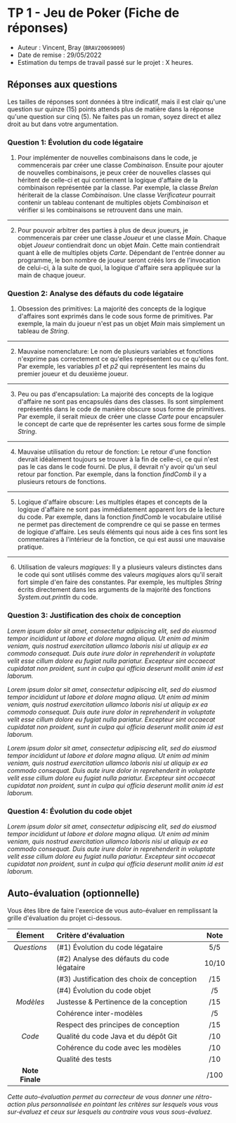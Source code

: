 # TP 1 - Jeu de Poker (Fiche de réponses)

  - Auteur : Vincent, Bray (`BRAV20069009`)
  - Date de remise : 29/05/2022
  - Estimation du temps de travail passé sur le projet : X heures.

## Réponses aux questions  
 
Les tailles de réponses sont données à titre indicatif, mais il est clair qu'une question sur quinze (15) points attends plus de matière dans la réponse qu'une question sur cinq (5). Ne faites pas un roman, soyez direct et allez droit au but dans votre argumentation.
 
### Question 1: Évolution du code légataire

1. Pour implémenter de nouvelles combinaisons dans le code, je commencerais par créer une classe *Combinaison*. Ensuite pour ajouter de nouvelles combinaisons, je peux créer de nouvelles classes qui héritent de celle-ci et qui contiennent la logique d'affaire de la combinaison représentée par la classe. Par exemple, la classe *Brelan* hériterait de la classe *Combinaison*. Une classe *Verificateur* pourrait contenir un tableau contenant de multiples objets *Combinaison* et vérifier si les combinaisons se retrouvent dans une main.
---
2. Pour pouvoir arbitrer des parties à plus de deux joueurs, je commencerais par créer une classe *Joueur* et une classe *Main*. Chaque objet *Joueur* contiendrait donc un objet *Main*. Cette main contiendrait quant à elle de multiples objets *Carte*. Dépendant de l'entrée donner au programme, le bon nombre de joueur seront créés lors de l'invocation de celui-ci, à la suite de quoi, la logique d'affaire sera appliquée sur la main de chaque joueur.

### Question 2: Analyse des défauts du code légataire

1. Obsession des primitives: La majorité des concepts de la logique d'affaires sont exprimés dans le code sous forme de primitives. Par exemple, la main du joueur n'est pas un objet *Main* mais simplement un tableau de *String*.
---
2. Mauvaise nomenclature: Le nom de plusieurs variables et fonctions n'exprime pas correctement ce qu'elles représentent ou ce qu'elles font. Par exemple, les variables *p1* et *p2* qui représentent les mains du premier joueur et du deuxième joueur.
---
3. Peu ou pas d'encapsulation: La majorité des concepts de la logique d'affaire ne sont pas encapsulés dans des classes. Ils sont simplement représentés dans le code de manière obscure sous forme de primitives. Par exemple, il serait mieux de créer une classe *Carte* pour encapsuler le concept de carte que de représenter les cartes sous forme de simple *String*. 
---
4. Mauvaise utilisation du retour de fonction: Le retour d'une fonction devrait idéalement toujours se trouver à la fin de celle-ci, ce qui n'est pas le cas dans le code fourni. De plus, il devrait n'y avoir qu'un seul retour par fonction. Par exemple, dans la fonction *findComb* il y a plusieurs retours de fonctions.
---
5. Logique d'affaire obscure: Les multiples étapes et concepts de la logique d'affaire ne sont pas immédiatement apparent lors de la lecture du code. Par exemple, dans la fonction *findComb* le vocabulaire utilisé ne permet pas directement de comprendre ce qui se passe en termes de logique d'affaire. Les seuls éléments qui nous aide à ces fins sont les commentaires à l'intérieur de la fonction, ce qui est aussi une mauvaise pratique.
---
6. Utilisation de valeurs *magiques*: Il y a plusieurs valeurs distinctes dans le code qui sont utilisés comme des valeurs *magiques* alors qu'il serait fort simple d'en faire des constantes. Par exemple, les multiples *String* écrits directement dans les arguments de la majorité des fonctions *System.out.println* du code. 

### Question 3: Justification des choix de conception

_Lorem ipsum dolor sit amet, consectetur adipiscing elit, sed do eiusmod tempor incididunt ut labore et dolore magna aliqua. Ut enim ad minim veniam, quis nostrud exercitation ullamco laboris nisi ut aliquip ex ea commodo consequat. Duis aute irure dolor in reprehenderit in voluptate velit esse cillum dolore eu fugiat nulla pariatur. Excepteur sint occaecat cupidatat non proident, sunt in culpa qui officia deserunt mollit anim id est laborum._

_Lorem ipsum dolor sit amet, consectetur adipiscing elit, sed do eiusmod tempor incididunt ut labore et dolore magna aliqua. Ut enim ad minim veniam, quis nostrud exercitation ullamco laboris nisi ut aliquip ex ea commodo consequat. Duis aute irure dolor in reprehenderit in voluptate velit esse cillum dolore eu fugiat nulla pariatur. Excepteur sint occaecat cupidatat non proident, sunt in culpa qui officia deserunt mollit anim id est laborum._

_Lorem ipsum dolor sit amet, consectetur adipiscing elit, sed do eiusmod tempor incididunt ut labore et dolore magna aliqua. Ut enim ad minim veniam, quis nostrud exercitation ullamco laboris nisi ut aliquip ex ea commodo consequat. Duis aute irure dolor in reprehenderit in voluptate velit esse cillum dolore eu fugiat nulla pariatur. Excepteur sint occaecat cupidatat non proident, sunt in culpa qui officia deserunt mollit anim id est laborum._

### Question 4: Évolution du code objet

_Lorem ipsum dolor sit amet, consectetur adipiscing elit, sed do eiusmod tempor incididunt ut labore et dolore magna aliqua. Ut enim ad minim veniam, quis nostrud exercitation ullamco laboris nisi ut aliquip ex ea commodo consequat. Duis aute irure dolor in reprehenderit in voluptate velit esse cillum dolore eu fugiat nulla pariatur. Excepteur sint occaecat cupidatat non proident, sunt in culpa qui officia deserunt mollit anim id est laborum._

## Auto-évaluation (optionnelle)

Vous êtes libre de faire l'exercice de vous auto-évaluer en remplissant la grille d'évaluation du projet ci-dessous.

| Élement         | Critère d'évaluation                       | Note  |
| :---:           | :---                                       | :---: |
|  _Questions_    | (#1) Évolution du code légataire           |  5/5  |
|                 | (#2) Analyse des défauts du code légataire | 10/10 |
|                 | (#3) Justification des choix de conception | /15   |
|                 | (#4) Évolution du code objet               | /5    |
|  _Modèles_      | Justesse & Pertinence de la conception     | /15   |
|                 | Cohérence inter-modèles                    | /5    |
|                 | Respect des principes de conception        | /15   |
|  _Code_         | Qualité du code Java et du dépôt Git       | /10   |
|                 | Cohérence du code avec les modèles         | /10   | 
|                 | Qualité des tests                          | /10   |  
| **Note Finale** |                                            | /100  | 

_Cette auto-évaluation permet au correcteur de vous donner une rétro-action plus personnalisée en pointant les critères sur lesquels vous vous sur-évaluez et ceux sur lesquels au contraire vous vous sous-évaluez._
